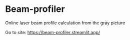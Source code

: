 # Beam-profiler
Online laser beam profile calculation from the gray picture

Go to site: https://beam-profiler.streamlit.app/
